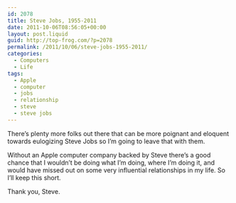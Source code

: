 ```yaml
---
id: 2078
title: Steve Jobs, 1955-2011
date: 2011-10-06T08:56:05+00:00
layout: post.liquid
guid: http://top-frog.com/?p=2078
permalink: /2011/10/06/steve-jobs-1955-2011/
categories:
  - Computers
  - Life
tags:
  - Apple
  - computer
  - jobs
  - relationship
  - steve
  - steve jobs
---
```

There’s plenty more folks out there that can be more poignant and eloquent towards eulogizing Steve Jobs so I’m going to leave that with them.

Without an Apple computer company backed by Steve there’s a good chance that I wouldn’t be doing what I’m doing, where I’m doing it, and would have missed out on some very influential relationships in my life. So I’ll keep this short.

Thank you, Steve.

